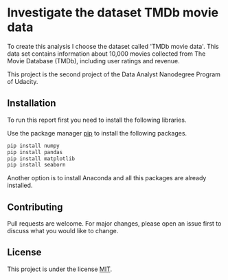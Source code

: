 # Investigate the dataset TMDb movie data

To create this analysis I choose the dataset called 'TMDb movie data'. This data set contains information about 10,000 movies collected from The Movie Database (TMDb), including user ratings and revenue.

This project is the second project of the Data Analyst Nanodegree Program of Udacity.

## Installation

To run this report first you need to install the following libraries.

Use the package manager [pip](https://pip.pypa.io/en/stable/) to install the following packages.

```bash
pip install numpy
pip install pandas
pip install matplotlib
pip install seaborn
```

Another option is to install Anaconda and all this packages are already installed.

## Contributing

Pull requests are welcome. For major changes, please open an issue first to discuss what you would like to change.

## License
This project is under the license [MIT](https://choosealicense.com/licenses/mit/).